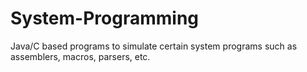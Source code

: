 # System-Programming
Java/C based programs to simulate certain system programs such as assemblers, macros, parsers, etc.
